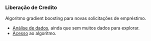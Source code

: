 ### Liberação de Credito

Algoritmo gradient boosting para novas solicitações de empréstimo.

*  [Análise de dados](https://medium.com/@joaovictordds/german-bank-eda-ml-parte-2-3-7c499a59c664), ainda que sem muitos dados para explorar. 
*  [Acesso](https://creditl.streamlit.app/) ao algoritmo.

